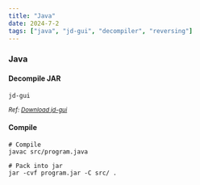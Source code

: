 ```yaml
---
title: "Java"
date: 2024-7-2
tags: ["java", "jd-gui", "decompiler", "reversing"]
---
```


### Java

#### Decompile JAR

```console
jd-gui
```

<small>*Ref: [Download jd-gui](https://github.com/java-decompiler/jd-gui)*</small>

#### Compile

```console
# Compile
javac src/program.java 
```

```console
# Pack into jar
jar -cvf program.jar -C src/ .
```
